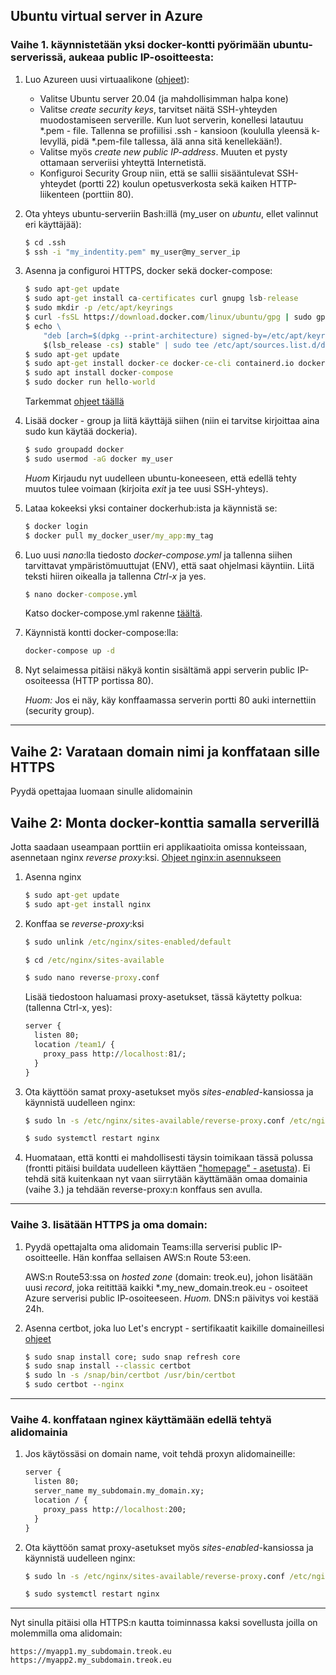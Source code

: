 ## Ubuntu virtual server in Azure

### Vaihe 1. käynnistetään yksi docker-kontti pyörimään ubuntu-serverissä, aukeaa public IP-osoitteesta:

1. Luo Azureen uusi virtuaalikone ([ohjeet](../devops/azure_virtuaalikone.html)):

    - Valitse Ubuntu server 20.04 (ja mahdollisimman halpa kone)
    - Valitse *create security keys*, tarvitset näitä SSH-yhteyden muodostamiseen serverille. Kun luot serverin, konellesi latautuu *.pem - file. Tallenna se profiilisi .ssh - kansioon (koululla yleensä k-levyllä, pidä *.pem-file tallessa, älä anna sitä kenellekään!). 
    - Valitse myös *create new public IP-address*. Muuten et pysty ottamaan serveriisi yhteyttä Internetistä.
    - Konfiguroi Security Group niin, että se sallii sisääntulevat SSH-yhteydet (portti 22) koulun opetusverkosta sekä kaiken HTTP-liikenteen (porttiin 80).

2. Ota yhteys ubuntu-serveriin Bash:illä (my_user on *ubuntu*, ellet valinnut eri käyttäjää):

    ```cmd
    $ cd .ssh
    $ ssh -i "my_indentity.pem" my_user@my_server_ip
    ```

3. Asenna ja configuroi HTTPS, docker sekä docker-compose:

    ```cmd
    $ sudo apt-get update
    $ sudo apt-get install ca-certificates curl gnupg lsb-release
    $ sudo mkdir -p /etc/apt/keyrings
    $ curl -fsSL https://download.docker.com/linux/ubuntu/gpg | sudo gpg --dearmor -o /etc/apt/keyrings/docker.gpg
    $ echo \
        "deb [arch=$(dpkg --print-architecture) signed-by=/etc/apt/keyrings/docker.gpg] https://download.docker.com/linux/ubuntu \
        $(lsb_release -cs) stable" | sudo tee /etc/apt/sources.list.d/docker.list > /dev/null
    $ sudo apt-get update
    $ sudo apt-get install docker-ce docker-ce-cli containerd.io docker-compose-plugin
    $ sudo apt install docker-compose
    $ sudo docker run hello-world
    ```

    Tarkemmat [ohjeet täällä](https://docs.docker.com/engine/install/ubuntu/)


4. Lisää docker - group ja liitä käyttäjä siihen (niin ei tarvitse kirjoittaa aina sudo kun käytää dockeria).

    ```cmd
    $ sudo groupadd docker
    $ sudo usermod -aG docker my_user
    ```

    *Huom* Kirjaudu nyt uudelleen ubuntu-koneeseen, että edellä tehty muutos tulee voimaan (kirjoita *exit* ja tee uusi SSH-yhteys).

5. Lataa kokeeksi yksi container dockerhub:ista ja käynnistä se:

    ```cmd
    $ docker login
    $ docker pull my_docker_user/my_app:my_tag
    ```

6. Luo uusi *nano*:lla tiedosto *docker-compose.yml* ja tallenna siihen tarvittavat ympäristömuuttujat (ENV), että saat ohjelmasi käyntiin. Liitä teksti hiiren oikealla ja tallenna *Ctrl-x* ja yes.

    ```cmd
    $ nano docker-compose.yml
    ```

    Katso docker-compose.yml rakenne [täältä](../docker/notesdemofull.html).

9. Käynnistä kontti docker-compose:lla:

    ```cmd
    docker-compose up -d
    ```

8. Nyt selaimessa pitäisi näkyä kontin sisältämä appi serverin public IP-osoiteessa (HTTP portissa 80).

    *Huom:* Jos ei näy, käy konffaamassa serverin portti 80 auki internettiin (security group).

--- 

## Vaihe 2: Varataan domain nimi ja konffataan sille HTTPS

Pyydä opettajaa luomaan sinulle alidomainin

## Vaihe 2: Monta docker-konttia samalla serverillä

Jotta saadaan useampaan porttiin eri applikaatioita omissa konteissaan, asennetaan nginx *reverse proxy*:ksi. [Ohjeet nginx:in asennukseen](https://www.hostinger.com/tutorials/how-to-set-up-nginx-reverse-proxy/)

1. Asenna nginx

    ```cmd
    $ sudo apt-get update
    $ sudo apt-get install nginx
    ```

2. Konffaa se *reverse-proxy*:ksi

    ```cmd
    $ sudo unlink /etc/nginx/sites-enabled/default
    
    $ cd /etc/nginx/sites-available
    
    $ sudo nano reverse-proxy.conf
    ```
    Lisää tiedostoon haluamasi proxy-asetukset, tässä käytetty polkua: (tallenna Ctrl-x, yes):

    ```cmd
    server {
      listen 80;
      location /team1/ {
        proxy_pass http://localhost:81/;
      }
    }
    ```

3. Ota käyttöön samat proxy-asetukset myös *sites-enabled*-kansiossa ja käynnistä uudelleen nginx:

    ```cmd
    $ sudo ln -s /etc/nginx/sites-available/reverse-proxy.conf /etc/nginx/sites-enabled/reverse-proxy.conf

    $ sudo systemctl restart nginx
    ```

4. Huomataan, että kontti ei mahdollisesti täysin toimikaan tässä polussa (frontti pitäisi buildata uudelleen käyttäen ["homepage" - asetusta](./build_with_path.html)). Ei tehdä sitä kuitenkaan nyt vaan siirrytään käyttämään omaa domainia (vaihe 3.) ja tehdään reverse-proxy:n konffaus sen avulla.

---

### Vaihe 3. lisätään HTTPS ja oma domain:

1. Pyydä opettajalta oma alidomain Teams:illa serverisi public IP-osoitteelle. Hän konffaa sellaisen AWS:n Route 53:een. 

    AWS:n Route53:ssa on *hosted zone* (domain: treok.eu), johon lisätään uusi *record*, joka reitittää kaikki \*.my_new_domain.treok.eu - osoiteet Azure serverisi public IP-osoiteeseen. 
    *Huom.* DNS:n päivitys voi kestää 24h.

2. Asenna certbot, joka luo Let's encrypt - sertifikaatit kaikille domaineillesi [ohjeet](https://certbot.eff.org/instructions?ws=nginx&os=ubuntufocal)

    ```cmd
    $ sudo snap install core; sudo snap refresh core
    $ sudo snap install --classic certbot
    $ sudo ln -s /snap/bin/certbot /usr/bin/certbot
    $ sudo certbot --nginx
    ```
---

### Vaihe 4. konffataan nginex käyttämään edellä tehtyä alidomainia

1. Jos käytössäsi on domain name, voit tehdä proxyn alidomaineille:

    ```cmd
    server {
      listen 80;
      server_name my_subdomain.my_domain.xy;
      location / {
        proxy_pass http://localhost:200;
      }
    } 
    ```
2. Ota käyttöön samat proxy-asetukset myös *sites-enabled*-kansiossa ja käynnistä uudelleen nginx:

    ```cmd
    $ sudo ln -s /etc/nginx/sites-available/reverse-proxy.conf /etc/nginx/sites-enabled/reverse-proxy.conf

    $ sudo systemctl restart nginx
    ```

---

Nyt sinulla pitäisi olla HTTPS:n kautta toiminnassa kaksi sovellusta joilla on molemmilla oma alidomain:

    https://myapp1.my_subdomain.treok.eu
    https://myapp2.my_subdomain.treok.eu
